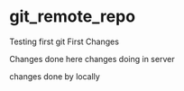 # git_remote_repo
Testing first git
First Changes

Changes done here
changes doing in server

changes done by locally